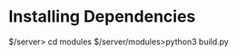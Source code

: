 Installing Dependencies
=======================

$/server> cd modules
$/server/modules>python3 build.py